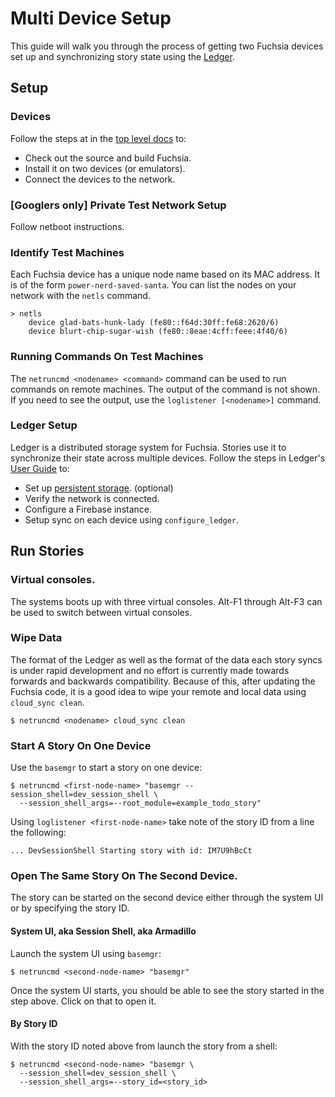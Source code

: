 Multi Device Setup
============

This guide will walk you through the process of getting two Fuchsia devices
set up and synchronizing story state using the
[Ledger](https://fuchsia.googlesource.com/fuchsia/+/master/peridot/docs/ledger/).

## Setup

### Devices

Follow the steps at in the [top level docs](../README.md) to:
* Check out the source and build Fuchsia.
* Install it on two devices (or emulators).
* Connect the devices to the network.

### [Googlers only] Private Test Network Setup

Follow netboot instructions.

### Identify Test Machines

Each Fuchsia device has a unique node name based on its MAC address.  It is of
the form `power-nerd-saved-santa`.  You can list the nodes on your network with
the `netls` command.

```
> netls
    device glad-bats-hunk-lady (fe80::f64d:30ff:fe68:2620/6)
    device blurt-chip-sugar-wish (fe80::8eae:4cff:feee:4f40/6)
```

### Running Commands On Test Machines

The `netruncmd <nodename> <command>` command can be used to run commands on
remote machines.  The output of the command is not shown.  If you need to see
the output, use the `loglistener [<nodename>]` command.

### Ledger Setup

Ledger is a distributed storage system for Fuchsia.  Stories use it to
synchronize their state across multiple devices.  Follow the steps in Ledger's
[User Guide](https://fuchsia.googlesource.com/fuchsia/+/master/peridot/docs/ledger/user_guide.md)
to:

* Set up [persistent storage](https://fuchsia.googlesource.com/fuchsia/+/master/zircon/docs/minfs.md). (optional)
* Verify the network is connected.
* Configure a Firebase instance.
* Setup sync on each device using `configure_ledger`.

## Run Stories

### Virtual consoles.

The systems boots up with three virtual consoles.  Alt-F1 through
Alt-F3 can be used to switch between virtual consoles.

### Wipe Data

The format of the Ledger as well as the format of the data each story syncs is
under rapid development and no effort is currently made towards forwards and
backwards compatibility.  Because of this, after updating the Fuchsia code, it
is a good idea to wipe your remote and local data using `cloud_sync clean`.

```
$ netruncmd <nodename> cloud_sync clean
```

### Start A Story On One Device

Use the `basemgr` to start a story on one device:

```
$ netruncmd <first-node-name> "basemgr --session_shell=dev_session_shell \
  --session_shell_args=--root_module=example_todo_story"
```

Using `loglistener <first-node-name>` take note of the story ID from a line the
following:

```
... DevSessionShell Starting story with id: IM7U9hBcCt
```

### Open The Same Story On The Second Device.

The story can be started on the second device either through the system UI or by
specifying the story ID.

#### System UI, aka Session Shell, aka Armadillo
Launch the system UI using `basemgr`:

```
$ netruncmd <second-node-name> "basemgr"
```

Once the system UI starts, you should be able to see the story started in the
step above.  Click on that to open it.

#### By Story ID

With the story ID noted above from launch the story from a shell:

```
$ netruncmd <second-node-name> "basemgr \
  --session_shell=dev_session_shell \
  --session_shell_args=--story_id=<story_id>
```
